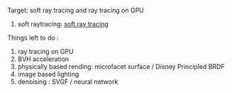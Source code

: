 Target: soft ray tracing and ray tracing on GPU

1. soft raytracing: [soft ray tracing](SoftRayTracing/README.md)



Things left to do :

1. ray tracing on GPU
2. BVH acceleration
3. physically based rending: microfacet surface / Disney Principled BRDF
4. image based lighting
5. denoising : SVGF / neural network

